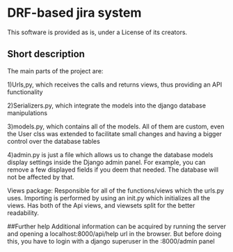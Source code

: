 # DRF-based jira system

This software is provided as is, under a License of its creators.

## Short description

The main parts of the project are:

1)Urls,py, which receives the calls and returns views, thus providing an API functionality

2)Serializers.py, which integrate the models into the django database manipulations

3)models.py, which contains all of the models. All of them are custom, even the User clss was extended to facilitate small changes and having a bigger control over the database tables

4)admin.py is just a file which allows us to change the database models display settings inside the Django admin panel.
For example, you can remove a few displayed fields if you deem that needed. The database will not be affected by that.

Views package:
Responsible for all of the functions/views which the urls.py uses. Importing is performed by using an init.py which initializes all the views. Has both of the Api views, and viewsets split for the better readability.

##Further help
Additional information can be acquired by running the server and opening a localhost:8000/api/help url in the browser. But before doing this, you have to login with a django superuser in the :8000/admin panel
